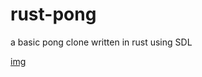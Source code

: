# rust-pong
a basic pong clone written in rust using SDL

[img](https://github.com/Ztirom45/rust-pong/blob/main/img.png)
